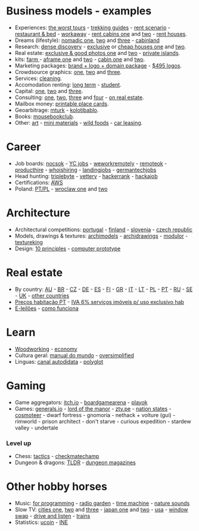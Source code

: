 # Business models - examples

- Experiences: [the worst tours](https://theworsttours.weebly.com/) - [trekking guides](https://andrewskurka.com/) - [rent scenario](https://www.unchartedbooks.com/adventurers-club.php) - [restaurant & bed](https://www.brushlandeatinghouse.com/) - [workaway](https://www.workaway.info/) - [rent cabins one](https://www.cabinscape.com/) and [two](https://getaway.house/) - [rent houses](https://www.silentliving.pt/).
- Dreams (lifestyle): [nomadic one](https://www.nomadicmatt.com/), [two](https://sofianaaustralia.com/) and [three](https://craigmod.com/) - [cabinland](https://www.youtube.com/c/Cabinland/videos)
- Research: [dense discovery](https://www.densediscovery.com/) - [exclusive](https://www.wowhaus.co.uk/) or [cheap houses one](https://www.instagram.com/cheapoldhouses/) and [two](https://www.instagram.com/cheapirishhouses/).
- Real estate: [exclusive & good photos one](https://www.fantasticfrank.de/) and [two](https://www.themodernhouse.com/) - [private islands](http://www.vladi-private-islands.de/).
- kits: [farm ](https://farmfromabox.com/) - [aframe one](https://avrame.com/) and [two](https://dubldom.com/eu) - [cabin one](https://buildcover.com/) and [two](https://www.kodasema.com/pt/).
- Marketing packages: [brand + logo + domain package](https://www.brandbucket.com/) - [$495 logos](https://logo.pizza/).
- Crowdsource graphics: [one](https://www.crowdspring.com/), [two](https://draftss.com/) and [three](https://www.manypixels.co/).
- Services: [cleaning](https://www.maidsinblack.com/).
- Accomodation renting: [long term](https://www.uniplaces.com/) - [student](https://www.studentville.pt/en).
- Capital: [one](https://shl.vc/), [two](https://www.generalcatalyst.com/) and [three](https://www.tinycapital.com/).
- Consulting: [one](https://hashref.com/), [two](https://roybarber.com/), [three](https://consulting.joreteg.com/) and [four](www.desktopneo.com) - [on real estate](https://www.zeonamcintyre.com/).
- Mailbox money: [printable place cards](https://www.placecard.me/).
- Geoarbitrage: [mturk](https://www.mturk.com/worker) - [kolotibablo](https://kolotibablo.com/main/home).
- Books: [mousebookclub](https://mousebookclub.com/).
- Other: [art](https://www.zagirovart.com) - [mini materials](https://www.minimaterials.com/) - [wild foods](https://alexandermcnaughton.com/) - [car leasing](https://www.lingscars.com/).

# Career

- Job boards: [nocsok](https://nocsok.com/) - [YC jobs](www.ycombinator.com/companies) - [weworkremotely](https://weworkremotely.com/) - [remoteok](https://remoteok.io/) - [producthire](https://producthire.net/) - [whoishiring](https://whoishiring.io/) - [landingjobs](https://landing.jobs/) - [germantechjobs](https://germantechjobs.de/) 
- Head hunting: [triplebyte](https://triplebyte.com/) - [vettery](https://www.vettery.com/candidate/tech) - [hackerrank](https://www.hackerrank.com/) - [hackajob](https://hackajob.co/)
- Certifications: [AWS](https://aws.amazon.com/pt/certification/)
- Poland: [PT/PL](http://ppcc.pl) - [wroclaw one](https://www.monterail.com/careers) and [two](https://10clouds.com/careers)

# Architecture

- Architectural competitions: [portugal](http://encomenda.oasrs.org/concursos) - [finland](https://www.safa.fi/en/architectural-competitions-in-finland/) - [slovenia](https://www.zaps.si/index.php?m_id=natecaji_aktualni) - [czech republic](https://cceamoba.cz/en)
- Models, drawings & textures: [archimodels](https://archimodels.tumblr.com/) - [archidrawings](https://archidrawings.tumblr.com/) - [modulor](https://www.modulor.de/en/) - [textureking](https://www.textureking.com/)
- Design: [10 principles](https://www.vitsoe.com/gb/about/good-design) - [computer prototype](https://habr.com/en/post/437912/)

# Real estate

- By country: [AU](https://www.realestate.com.au/buy) - [BR](https://www.zapimoveis.com.br/) - [CZ](https://www.sreality.cz/) - [DE](https://www.immobilienscout24.de/) - [ES](https://www.idealista.com/) - [FI](https://www.etuovi.com/) - [GR](https://en.spitogatos.gr/) - [IT](https://www.idealista.it/) - [LT](https://www.remax.lt/) - [PL](https://www.otodom.pl/) - [PT](https://www.idealista.pt/) - [RU](https://www.cian.ru/) - [SE](https://www.hemnet.se/) - [UK](https://www.rightmove.co.uk/) - [other countries](https://www.similarweb.com/pt/top-websites/category/business-and-consumer-services/real-estate/)
- [Preços habitação PT](https://www.idealista.pt/media/relatorios-preco-habitacao/) - [IVA 6% serviços imóveis p/ uso exclusivo hab](https://www.idealista.pt/news/financas/fiscalidade/2019/10/03/41051-iva-de-6-em-obras-apenas-para-imoveis-destinados-a-habitacao-esclarece-fisco)
- [E-leilões](https://e-leiloes.pt/) - [como funciona](https://www.economias.pt/e-leiloes/)

# Learn

- [Woodworking](https://www.youtube.com/c/ChrisSalomone1/videos) - [economy](https://www.core-econ.org/the-economy/book/text/0-3-contents.html)
- Cultura geral: [manual do mundo](https://www.youtube.com/user/iberethenorio/videos) - [oversimplified](https://www.youtube.com/c/OverSimplified/videos)
- Linguas: [canal autodidata](https://www.youtube.com/c/CanalAutodidatagh/playlists?view=1) - [polyglot](https://www.youtube.com/user/poliglotta80/videos)

# Gaming

- Game aggregators: [itch.io](https://itch.io/) - [boardgamearena](https://pt.boardgamearena.com/) - [playok](https://www.playok.com/)
- Games: [generals.io](http://generals.io/) - [lord of the manor](http://www.lordofthemanor.io/) - [zty.pe](https://zty.pe/) - [nation states](https://www.nationstates.net/) - [cosmoteer](https://cosmoteer.net) - dwarf fortress - gnomoria - nethack + volture (gui) - rimworld - prison architect - don't starve - curious expedition - stardew valley - undertale

### Level up

- Chess: [tactics](https://www.chesstactics.org/) - [checkmatechamp](https://www.checkmatechamp.net/)
- Dungeon & dragons: [TLDR](https://github.com/miserlou/dnd-tldr) - [dungeon magazines](https://archive.org/details/dungeonmagazine?sort=titleSorter)

# Other hobby horses

- Music: [for programming](https://musicforprogramming.net/) - [radio garden](http://radio.garden) - [time machine](https://radiooooo.com/) - [nature sounds](https://rainbowhunt.com/)
- Slow TV: [cities one](https://www.youtube.com/channel/UCBcVQr-07MH-p9e2kRTdB3A/videos), [two](https://www.youtube.com/channel/UCQ-JKqNo_T0yoeDZff1y7Kw/videos) and [three](https://www.youtube.com/c/keeezi/videos) - [japan one](https://www.youtube.com/c/Rambalac/videos) and [two](https://www.youtube.com/c/lylehsaxon/videos) - [usa](https://www.youtube.com/c/ActionKid/videos) - [window swap](https://window-swap.com) - [drive and listen](https://driveandlisten.herokuapp.com/) - [trains](https://www.youtube.com/c/RailCowGirl/videos)
- Statistics: [ucoin](https://en.ucoin.net/) - [INE](https://www.ine.pt/)